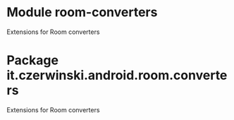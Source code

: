 # Module room-converters

Extensions for Room converters

# Package it.czerwinski.android.room.converters

Extensions for Room converters
